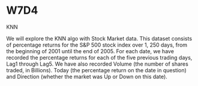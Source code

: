 # W7D4
KNN

We will explore the KNN algo with Stock Market data.  This dataset consists of percentage returns for the S&P 500 stock index over 1, 250 days, from the beginning of 2001 until the end of 2005. For each date, we have recorded the percentage returns for each of the five previous trading days, Lag1 through Lag5. We have also recorded Volume (the number of shares traded, in Billions). Today (the percentage return on the date in question) and Direction (whether the market was Up or Down on this date).
